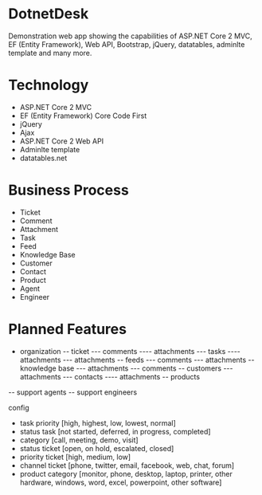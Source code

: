 # DotnetDesk
Demonstration web app showing the capabilities of ASP.NET Core 2 MVC, EF (Entity Framework), Web API, Bootstrap, jQuery, datatables, adminlte template and many more.

# Technology
- ASP.NET Core 2 MVC
- EF (Entity Framework) Core Code First
- jQuery
- Ajax
- ASP.NET Core 2 Web API
- Adminlte template
- datatables.net

# Business Process
- Ticket
- Comment
- Attachment
- Task
- Feed
- Knowledge Base
- Customer
- Contact
- Product
- Agent
- Engineer

# Planned Features


- organization
--	ticket
---		comments
----			attachments
---		tasks
----			attachments
---		attachments
--	feeds
---		comments
---		attachments
--	knowledge base
---		attachments
---		comments
--	customers
---		attachments
---		contacts
----			attachments
--	products
		
--	support agents
--	support engineers

config
-	task priority [high, highest, low, lowest, normal]
-	status task [not started, deferred, in progress, completed]
-	category [call, meeting, demo, visit]
-	status ticket [open, on hold, escalated, closed]
-	priority ticket [high, medium, low]
-	channel ticket [phone, twitter, email, facebook, web, chat, forum]
-	product category [monitor, phone, desktop, laptop, printer, other hardware, windows, word, excel, powerpoint, other software]
	
	
	
